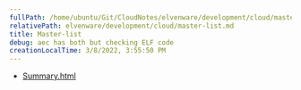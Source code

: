 ```yaml
---
fullPath: /home/ubuntu/Git/CloudNotes/elvenware/development/cloud/master-list.md
relativePath: elvenware/development/cloud/master-list.md
title: Master-list
debug: aec has both but checking ELF code
creationLocalTime: 3/8/2022, 3:55:50 PM
---
```


<!-- toc -->
<!-- tocstop -->

* [Summary.html](Summary.html)